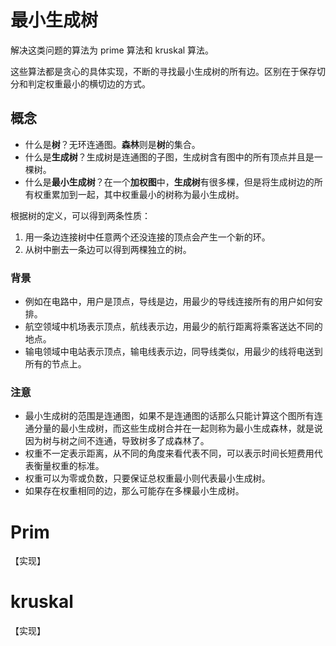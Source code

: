 # 最小生成树

解决这类问题的算法为 prime 算法和 kruskal 算法。

这些算法都是贪心的具体实现，不断的寻找最小生成树的所有边。区别在于保存切分和判定权重最小的横切边的方式。

## 概念

* 什么是**树**？无环连通图。**森林**则是**树**的集合。
* 什么是**生成树**？生成树是连通图的子图，生成树含有图中的所有顶点并且是一棵树。
* 什么是**最小生成树**？在一个**加权图**中，**生成树**有很多棵，但是将生成树边的所有权重累加到一起，其中权重最小的树称为最小生成树。

根据树的定义，可以得到两条性质：
1. 用一条边连接树中任意两个还没连接的顶点会产生一个新的环。
2. 从树中删去一条边可以得到两棵独立的树。

### 背景

* 例如在电路中，用户是顶点，导线是边，用最少的导线连接所有的用户如何安排。
* 航空领域中机场表示顶点，航线表示边，用最少的航行距离将乘客送达不同的地点。
* 输电领域中电站表示顶点，输电线表示边，同导线类似，用最少的线将电送到所有的节点上。
 
### 注意 

* 最小生成树的范围是连通图，如果不是连通图的话那么只能计算这个图所有连通分量的最小生成树，而这些生成树合并在一起则称为最小生成森林，就是说因为树与树之间不连通，导致树多了成森林了。
* 权重不一定表示距离，从不同的角度来看代表不同，可以表示时间长短费用代表衡量权重的标准。
* 权重可以为零或负数，只要保证总权重最小则代表最小生成树。
* 如果存在权重相同的边，那么可能存在多棵最小生成树。

# Prim 
【实现】

# kruskal
【实现】

